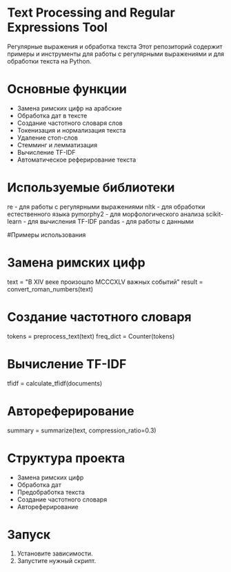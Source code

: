 # Text Processing and Regular Expressions Tool
Регулярные выражения и обработка текста
Этот репозиторий содержит примеры и инструменты для работы с регулярными выражениями и для обработки текста на Python.

# Основные функции
* Замена римских цифр на арабские
* Обработка дат в тексте
* Создание частотного словаря слов
* Токенизация и нормализация текста
* Удаление стоп-слов
* Стемминг и лемматизация
* Вычисление TF-IDF
* Автоматическое реферирование текста

# Используемые библиотеки
re - для работы с регулярными выражениями
nltk - для обработки естественного языка
pymorphy2 - для морфологического анализа
scikit-learn - для вычисления TF-IDF
pandas - для работы с данными

#Примеры использования
# Замена римских цифр
text = "В XIV веке произошло MCCCXLV важных событий"
result = convert_roman_numbers(text)

# Создание частотного словаря
tokens = preprocess_text(text)
freq_dict = Counter(tokens)

# Вычисление TF-IDF
tfidf = calculate_tfidf(documents)

# Автореферирование  
summary = summarize(text, compression_ratio=0.3)

# Структура проекта
* Замена римских цифр
* Обработка дат
* Предобработка текста
* Создание частотного словаря
* Автореферирование
 
# Запуск
1. Установите зависимости.
2. Запустите нужный скрипт.
